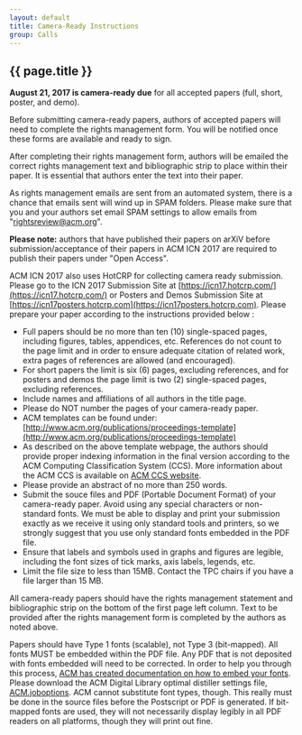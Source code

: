 ```yaml
---
layout: default
title: Camera-Ready Instructions
group: Calls
---
```


## {{ page.title }}

**August 21, 2017 is camera-ready due** for all accepted papers (full, short, poster, and demo).

Before submitting camera-ready papers, authors of accepted papers will need to complete the rights management form. You will be notified once these forms are available and ready to sign.

After completing their rights management form, authors will be emailed the correct rights management text and bibliographic strip to place within their paper. It is essential that authors enter the text into their paper.

As rights management emails are sent from an automated system, there is a chance that emails sent will wind up in SPAM folders. Please make sure that you and your authors set email SPAM settings to allow emails from "rightsreview@acm.org".

**Please note:** authors that have published their papers on arXiV before submission/acceptance of their papers in ACM ICN 2017 are required to publish their papers under "Open Access".

ACM ICN 2017 also uses HotCRP for collecting camera ready submission. Please go to the ICN 2017 Submission Site at [https://icn17.hotcrp.com/](https://icn17.hotcrp.com/) or Posters and Demos Submission Site at [https://icn17posters.hotcrp.com](https://icn17posters.hotcrp.com). Please prepare your paper according to the instructions provided below :

- Full papers should be no more than ten (10) single-spaced pages, including figures, tables, appendices, etc. References do not count to the page limit and in order to ensure adequate citation of related work, extra pages of references are allowed (and encouraged).
- For short papers the limit is six (6) pages, excluding references, and for posters and demos the page limit is two (2) single-spaced pages, excluding references.
- Include names and affiliations of all authors in the title page.
- Please do NOT number the pages of your camera-ready paper.
- ACM templates can be found under: [http://www.acm.org/publications/proceedings-template](http://www.acm.org/publications/proceedings-template)
- As described on the above template webpage, the authors should provide proper indexing information in the final version according to the ACM Computing Classification System (CCS). More information about the ACM CCS is available on [ACM CCS website](https://www.acm.org/publications/class-2012).
- Please provide an abstract of no more than 250 words.
- Submit the souce files and PDF (Portable Document Format) of your camera-ready paper. Avoid using any special characters or non-standard fonts. We must be able to display and print your submission exactly as we receive it using only standard tools and printers, so we strongly suggest that you use only standard fonts embedded in the PDF file.
- Ensure that labels and symbols used in graphs and figures are legible, including the font sizes of tick marks, axis labels, legends, etc.
- Limit the file size to less than 15MB. Contact the TPC chairs if you have a file larger than 15 MB.

All camera-ready papers should have the rights management statement and bibliographic strip on the bottom of the first page left column. Text to be provided after the rights management form is completed by the authors as noted above.

Papers should have Type 1 fonts (scalable), not Type 3 (bit-mapped). All fonts MUST be embedded within the PDF file. Any PDF that is not deposited with fonts embedded will need to be corrected. In order to help you through this process, [ACM has created documentation on how to embed your fonts](http://www.acm.org/binaries/content/assets/publications/word-to-pdf-instructions-.txt). Please download the ACM Digital Library optimal distiller settings file, [ACM.joboptions](http://www.acm.org/binaries/content/assets/publications/acm1.joboptions). ACM cannot substitute font types, though. This really must be done in the source files before the Postscript or PDF is generated. If bit-mapped fonts are used, they will not necessarily display legibly in all PDF readers on all platforms, though they will print out fine.
